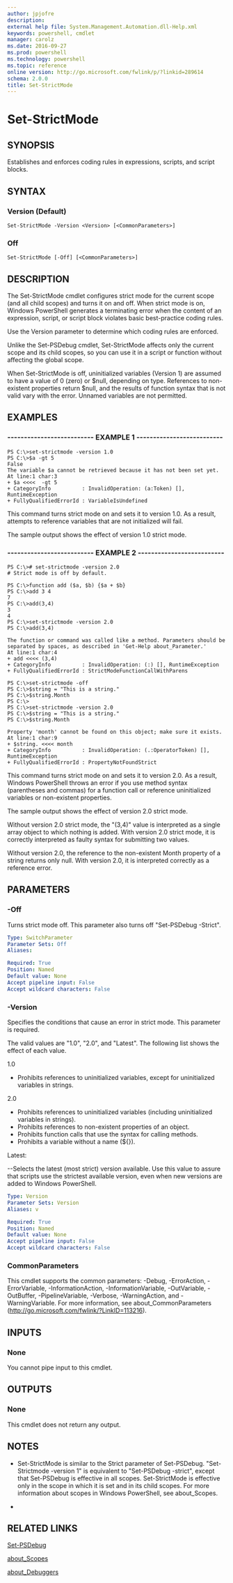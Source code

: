 ```yaml
---
author: jpjofre
description: 
external help file: System.Management.Automation.dll-Help.xml
keywords: powershell, cmdlet
manager: carolz
ms.date: 2016-09-27
ms.prod: powershell
ms.technology: powershell
ms.topic: reference
online version: http://go.microsoft.com/fwlink/p/?linkid=289614
schema: 2.0.0
title: Set-StrictMode
---
```


# Set-StrictMode

## SYNOPSIS
Establishes and enforces coding rules in expressions, scripts, and script blocks.

## SYNTAX

### Version (Default)
```
Set-StrictMode -Version <Version> [<CommonParameters>]
```

### Off
```
Set-StrictMode [-Off] [<CommonParameters>]
```

## DESCRIPTION
The Set-StrictMode cmdlet configures strict mode for the current scope (and all child scopes) and turns it on and off.
When strict mode is on, Windows PowerShell generates a terminating error when the content of an expression, script, or script block violates basic best-practice coding rules.

Use the Version parameter to determine which coding rules are enforced.

Unlike the Set-PSDebug cmdlet, Set-StrictMode affects only the current scope and its child scopes, so you can use it in a script or function without affecting the global scope.

When Set-StrictMode is off, uninitialized variables (Version 1) are assumed to have a value of 0 (zero) or $null, depending on type.
References to non-existent properties return $null, and the results of function syntax that is not valid vary with the error.
Unnamed variables are not permitted.

## EXAMPLES

### -------------------------- EXAMPLE 1 --------------------------
```
PS C:\>set-strictmode -version 1.0
PS C:\>$a -gt 5
False
The variable $a cannot be retrieved because it has not been set yet.
At line:1 char:3
+ $a <<<<  -gt 5
+ CategoryInfo          : InvalidOperation: (a:Token) [], RuntimeException
+ FullyQualifiedErrorId : VariableIsUndefined
```

This command turns strict mode on and sets it to version 1.0.
As a result, attempts to reference variables that are not initialized will fail.

The sample output shows the effect of version 1.0 strict mode.

### -------------------------- EXAMPLE 2 --------------------------
```
PS C:\># set-strictmode -version 2.0
# Strict mode is off by default.

PS C:\>function add ($a, $b) {$a + $b}
PS C:\>add 3 4
7
PS C:\>add(3,4)
3
4
PS C:\>set-strictmode -version 2.0
PS C:\>add(3,4)

The function or command was called like a method. Parameters should be separated by spaces, as described in 'Get-Help about_Parameter.'
At line:1 char:4
+ add <<<< (3,4)
+ CategoryInfo          : InvalidOperation: (:) [], RuntimeException
+ FullyQualifiedErrorId : StrictModeFunctionCallWithParens

PS C:\>set-strictmode -off
PS C:\>$string = "This is a string."
PS C:\>$string.Month
PS C:\>
PS C:\>set-strictmode -version 2.0
PS C:\>$string = "This is a string."
PS C:\>$string.Month

Property 'month' cannot be found on this object; make sure it exists.
At line:1 char:9
+ $string. <<<< month
+ CategoryInfo          : InvalidOperation: (.:OperatorToken) [], RuntimeException
+ FullyQualifiedErrorId : PropertyNotFoundStrict
```

This command turns strict mode on and sets it to version 2.0.
As a result, Windows PowerShell throws an error if you use method syntax (parentheses and commas) for a function call or reference uninitialized variables or non-existent properties.

The sample output shows the effect of version 2.0 strict mode.

Without version 2.0 strict mode, the "(3,4)" value is interpreted as a single array object to which nothing is added.
With version 2.0 strict mode, it is correctly interpreted as faulty syntax for submitting two values.

Without version 2.0, the reference to the non-existent Month property of a string returns only null.
With version 2.0, it is interpreted correctly as a reference error.

## PARAMETERS

### -Off
Turns strict mode off.
This parameter also turns off "Set-PSDebug -Strict".

```yaml
Type: SwitchParameter
Parameter Sets: Off
Aliases: 

Required: True
Position: Named
Default value: None
Accept pipeline input: False
Accept wildcard characters: False
```

### -Version
Specifies the conditions that cause an error in strict mode.
This parameter is required.

The valid values are "1.0", "2.0", and "Latest".
The following list shows the effect of each value.

1.0

- Prohibits references to uninitialized variables, except for uninitialized variables in strings.

2.0

- Prohibits references to uninitialized variables (including uninitialized variables in strings).
- Prohibits references to non-existent properties of an object.
- Prohibits function calls that use the syntax for calling methods.
- Prohibits a variable without a name (${}).

Latest:

--Selects the latest (most strict) version available.  Use this value to assure that scripts use the strictest available version, even when new versions are added to Windows PowerShell.

```yaml
Type: Version
Parameter Sets: Version
Aliases: v

Required: True
Position: Named
Default value: None
Accept pipeline input: False
Accept wildcard characters: False
```

### CommonParameters
This cmdlet supports the common parameters: -Debug, -ErrorAction, -ErrorVariable, -InformationAction, -InformationVariable, -OutVariable, -OutBuffer, -PipelineVariable, -Verbose, -WarningAction, and -WarningVariable. For more information, see about_CommonParameters (http://go.microsoft.com/fwlink/?LinkID=113216).

## INPUTS

### None
You cannot pipe input to this cmdlet.

## OUTPUTS

### None
This cmdlet does not return any output.

## NOTES
* Set-StrictMode is similar to the Strict parameter of Set-PSDebug. "Set-Strictmode -version 1" is equivalent to "Set-PSDebug -strict", except that Set-PSDebug is effective in all scopes. Set-StrictMode is effective only in the scope in which it is set and in its child scopes. For more information about scopes in Windows PowerShell, see about_Scopes.

*

## RELATED LINKS

[Set-PSDebug](Set-PSDebug.md)

[about_Scopes](About/about_Scopes.md)

[about_Debuggers](About/about_Debuggers.md)

